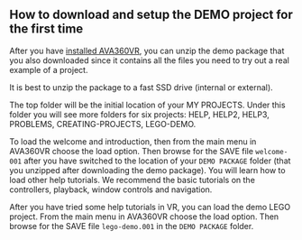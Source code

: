 ## How to download and setup the DEMO project for the first time

After you have [installed AVA360VR](install.md), you can unzip the demo package that you also downloaded since it contains all the files you need to try out a real example of a project.

It is best to unzip the package to a fast SSD drive (internal or external). 

The top folder will be the initial location of your MY PROJECTS. Under this folder you will see more folders for six projects: HELP, HELP2, HELP3, PROBLEMS, CREATING-PROJECTS, LEGO-DEMO.

To load the welcome and introduction, then from the main menu in AVA360VR choose the load option. Then browse for the SAVE file `welcome-001` after you have switched to the location of your `DEMO PACKAGE` folder (that you unzipped after downloading the demo package). You will learn how to load other help tutorials. We recommend the basic tutorials on the controllers, playback, window controls and navigation.

After you have tried some help tutorials in VR, you can load the demo LEGO project. From the main menu in AVA360VR choose the load option. Then browse for the SAVE file `lego-demo.001` in the `DEMO PACKAGE` folder.

